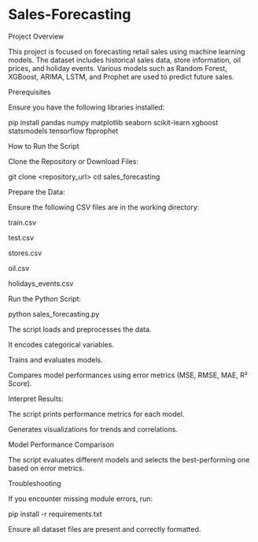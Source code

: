 # Sales-Forecasting
Project Overview

This project is focused on forecasting retail sales using machine learning models. The dataset includes historical sales data, store information, oil prices, and holiday events. Various models such as Random Forest, XGBoost, ARIMA, LSTM, and Prophet are used to predict future sales.

Prerequisites

Ensure you have the following libraries installed:

pip install pandas numpy matplotlib seaborn scikit-learn xgboost statsmodels tensorflow fbprophet

How to Run the Script

Clone the Repository or Download Files:

git clone <repository_url>
cd sales_forecasting

Prepare the Data:

Ensure the following CSV files are in the working directory:

train.csv

test.csv

stores.csv

oil.csv

holidays_events.csv

Run the Python Script:

python sales_forecasting.py

The script loads and preprocesses the data.

It encodes categorical variables.

Trains and evaluates models.

Compares model performances using error metrics (MSE, RMSE, MAE, R² Score).

Interpret Results:

The script prints performance metrics for each model.

Generates visualizations for trends and correlations.

Model Performance Comparison

The script evaluates different models and selects the best-performing one based on error metrics.

Troubleshooting

If you encounter missing module errors, run:

pip install -r requirements.txt

Ensure all dataset files are present and correctly formatted.

